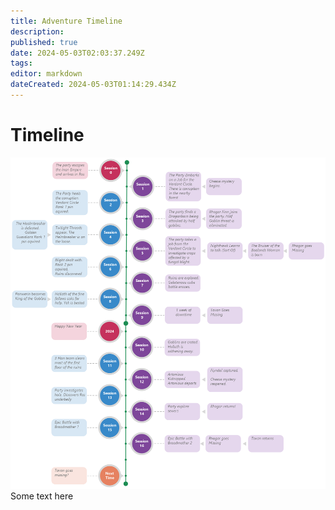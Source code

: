 ```yaml
---
title: Adventure Timeline
description: 
published: true
date: 2024-05-03T02:03:37.249Z
tags: 
editor: markdown
dateCreated: 2024-05-03T01:14:29.434Z
---
```


# Timeline

![drawing.png](/drawing.png)Some text here